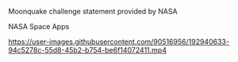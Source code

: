 Moonquake challenge statement provided by NASA 

NASA Space Apps


https://user-images.githubusercontent.com/90516956/192940633-94c5278c-55d8-45b2-b754-be6f14072411.mp4

